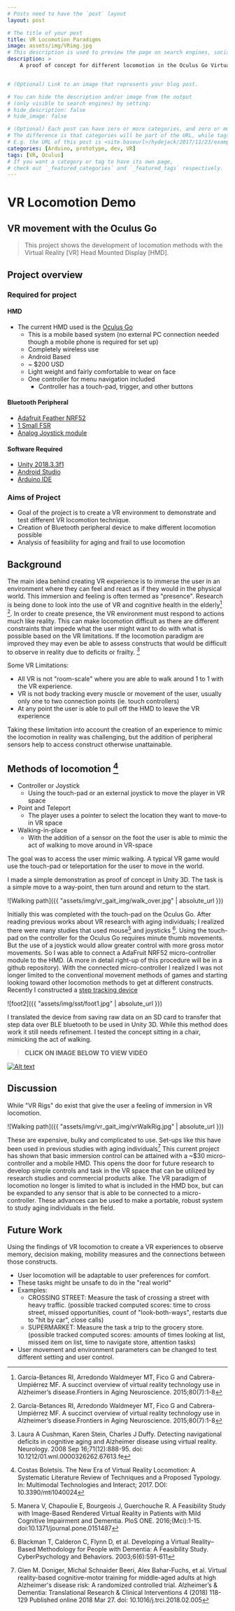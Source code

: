 ```yaml
---
# Posts need to have the `post` layout
layout: post

# The title of your post
title: VR Locomotion Paradigms
image: assets/img/VRimg.jpg
# This description is used to preview the page on search engines, social media, etc.
description: >
    A proof of concept for different locomotion in the Oculus Go Virtual Reality device. The main take away from this project is the connectiong of a prototype bluetooth device. This development makes it possible to create custom-made peripherals for users based on needs, frailty or disability.


# (Optional) Link to an image that represents your blog post.

# You can hide the description and/or image from the output
# (only visible to search engines) by setting:
# hide_description: false
# hide_image: false

# (Optional) Each post can have zero or more categories, and zero or more tags.
# The difference is that categories will be part of the URL, while tags will not.
# E.g. the URL of this post is <site.baseurl>/hydejack/2017/11/23/example-content/
categories: [Arduino, prototype, dev, VR]
tags: [VR, Oculus]
# If you want a category or tag to have its own page,
# check out `_featured_categories` and `_featured_tags` respectively.
---
```


#  VR Locomotion Demo
## VR movement with the Oculus Go
> This project shows the development of locomotion methods with the Virtual Reality [VR] Head Mounted Display [HMD].

## Project overview
### Required for project 
#### HMD

- The current HMD used is the [Oculus Go](https://www.oculus.com/go/)
    - This is a mobile based system (no external PC connection needed though a mobile phone is required for set up)
    - Completely wireless use
    - Android Based
    - ~ $200 USD
    - Light weight and fairly comfortable to wear on face
    - One controller for menu navigation included
        - Controller has a touch-pad, trigger, and other buttons
    
#### Bluetooth Peripheral
- [Adafruit Feather NRF52](https://learn.adafruit.com/bluefruit-nrf52-feather-learning-guide?view=all)
- [1 Small FSR](https://www.adafruit.com/product/166?gclid=Cj0KCQjwj_XpBRCCARIsAItJiuTcrXpMGNeuTHYRj1z0Lm8RHtkYdx6qYQlsoPKe9_s6JMVDyEAw94IaAk0qEALw_wcB)
- [Analog Joystick module](https://www.adafruit.com/product/512?gclid=CjwKCAjwzdLrBRBiEiwAEHrAYmUsQVV8naf0vDMFiv1VPabeRbG70Zir_onQ3j0o6PJl6fBpTTy3EBoCWCYQAvD_BwE)

#### Software Required
- [Unity 2018.3.3f1](https://unity.com/)
- [Android Studio](https://developer.android.com/studio)
- [Arduino IDE](https://www.arduino.cc/en/main/software)

### Aims of Project
- Goal of the project is to create a VR environment to demonstrate and test different VR locomotion technique. 
- Creation of Bluetooth peripheral device to make different locomotion possible
- Analysis of feasibility for aging and frail to use locomotion

## Background
The main idea behind creating VR experience is to immerse the user in an environment where they can feel and react as if they would in the physical world. This immersion and feeling is often termed as "presence". Research is being done to look into the use of VR and cognitive health in the elderly[^fn1] [^fn2]. In order to create presence, the VR environment must respond to actions much like reality. This can make locomotion difficult as there are different constraints that impede what the user might want to do with what is possible based on the VR limitations. If the locomotion paradigm are improved they may even be able to assess constructs that would be difficult to observe in reality due to deficits or frailty. [^fn3] 

Some VR Limitations:
- All VR is not "room-scale" where you are able to walk around 1 to 1 with the VR experience.
- VR is not body tracking every muscle or movement of the user, usually only one to two connection points (ie. touch controllers)
- At any point the user is able to pull off the HMD to leave the VR experience

Taking these limitation into account the creation of an experience to mimic the locomotion in reality was challenging, but the addition of peripheral sensors help to access construct otherwise unattainable. 

## Methods of locomotion [^fn4]
- Controller or Joystick
    - Using the touch-pad or an external joystick to move the player in VR space
- Point and Teleport
    - The player uses a pointer to select the location they want to move-to in VR space
- Walking-in-place
    - With the addition of a sensor on the foot the user is able to mimic the act of walking to move around in VR-space
    
The goal was to access the user mimic walking. A typical VR game would use the touch-pad or teleportation for the user to move in the world.

I made a simple demonstration as proof of concept in Unity 3D. The task is a simple move to a way-point, then turn around and return to the start.

![Walking path]({{ "assets/img/vr_gait_img/walk_over.jpg" | absolute_url }})

Initially this was completed with the touch-pad on the Oculus Go. After reading previous works about VR research with aging individuals; I realized there were many studies that used mouse[^fn5] and joysticks [^fn6]. Using the touch-pad on the controller for the Oculus Go requires minute thumb movements. But the use of a joystick would allow greater control with more gross motor movements. So I was able to connect a AdaFruit NRF52 micro-controller module to the HMD. (A more in detail right-up of this procedure will be in a github repository). With the connected micro-controller I realized I was not longer limited to the conventional movement methods of games and starting looking toward other locomotion methods to get at different constructs. Recently I constructed a [step tracking device](https://ttruty.github.io/projects/arduino/prototype/dev/2019-07-29-Step-tracking/)

![foot2]({{ "assets/img/sst/foot1.jpg" | absolute_url }})

 I translated the device from saving raw data on an SD card to transfer that step data over BLE bluetooth to be used in Unity 3D. While this method does work it still needs refinement. I tested the concept sitting in a chair, mimicking the act of walking.

> **CLICK ON IMAGE BELOW TO VIEW VIDEO**

[![Alt text](https://img.youtube.com/vi/wGFj-F2yMsI/0.jpg)](https://www.youtube.com/watch?v=wGFj-F2yMsI)

## Discussion

While "VR Rigs" do exist that give the user a feeling of immersion in VR locomotion.

![Walking path]({{ "assets/img/vr_gait_img/vrWalkRig.jpg" | absolute_url }})

These are expensive, bulky and complicated to use. Set-ups like this have been used in previous studies with aging individuals[^fn7] This current project has shown that basic immersion control can be attained with a ~$30 micro-controller and a mobile HMD. This opens the door for future research to develop simple controls and task in the VR space that can be utilized by research studies and commercial products alike. The VR paradigm of locomotion no longer is limited to what is included in the HMD box, but can be expanded to any sensor that is able to be connected to a micro-controller. These advances can be used to make a portable, robust system to study aging individuals in the field. 

## Future Work

Using the findings of VR locomotion to create a VR experiences to observe memory, decision making, mobility measures and the connections between those constructs. 
- User locomotion will be adaptable to user preferences for comfort.
- These tasks might be unsafe to do in the "real world"
- Examples: 
    - CROSSING STREET: Measure the task of crossing a street with heavy traffic. (possible tracked computed scores: time to cross street, missed opportunities, count of "look-both-ways", restarts due to "hit by car", close calls)  
    - SUPERMARKET: Measure the task a trip to the grocery store. (possible tracked computed scores: amounts of times looking at list, missed item on list, time to navigate store, attention tasks)
- User movement and environment parameters can be changed to test different setting and user control.



[^fn1]: García-Betances RI, Arredondo Waldmeyer MT, Fico G and Cabrera-Umpiérrez MF. A succinct overview of virtual reality technology use in Alzheimer’s disease.Frontiers in Aging Neuroscience. 2015;80(7):1-8

[^fn2]: García-Betances RI, Arredondo Waldmeyer MT, Fico G and Cabrera-Umpiérrez MF. A succinct overview of virtual reality technology use in Alzheimer’s disease.Frontiers in Aging Neuroscience. 2015;80(7):1-8

[^fn3]: Laura A Cushman, Karen Stein, Charles J Duffy. Detecting navigational deficits in cognitive aging and Alzheimer disease using virtual reality. Neurology. 2008 Sep 16;71(12):888-95. doi: 10.1212/01.wnl.0000326262.67613.fe


[^fn4]: Costas Boletsis. The New Era of Virtual Reality Locomotion: A Systematic Literature Review of Techniques and a Proposed Typology. In: Multimodal Technologies and Interact; 2017. DOI: 10.3390/mti1040024

[^fn5]: Manera V, Chapoulie E, Bourgeois J, Guerchouche R. A Feasibility Study with Image-Based Rendered Virtual Reality in Patients with Mild Cognitive Impairment and Dementia. PloS ONE. 2016;(Mci):1-15. doi:10.1371/journal.pone.0151487

[^fn6]: Blackman T, Calderon C, Flynn D, et al. Developing a Virtual Reality–Based Methodology for People with Dementia: A Feasibility Study. CyberPsychology and Behaviors. 2003;6(6):591-611

[^fn7]: Glen M. Doniger, Michal Schnaider Beeri, Alex Bahar-Fuchs, et al. Virtual reality-based cognitive-motor training for middle-aged adults at high Alzheimer's disease risk: A randomized controlled trial. Alzheimer’s & Dementia: Translational Research & Clinical Interventions 4 (2018) 118-129 Published online 2018 Mar 27. doi: 10.1016/j.trci.2018.02.005


